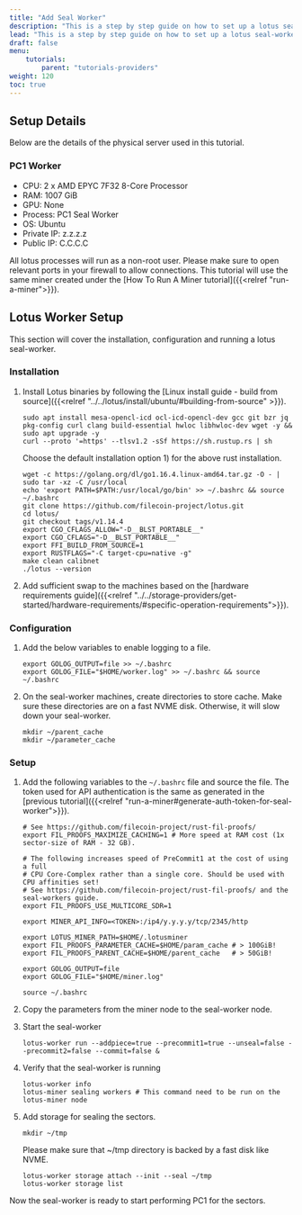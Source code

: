 ```yaml
---
title: "Add Seal Worker"
description: "This is a step by step guide on how to set up a lotus seal-worker and connect it to the miner in calibnet."
lead: "This is a step by step guide on how to set up a lotus seal-worker and connect it to the miner in calibnet. Some of the steps are specific to the hardware and configuration used in this setup and might not be applicable for everyone. Please follow the documentation to set up your miner and use this guide only as a reference point."
draft: false
menu:
    tutorials:
        parent: "tutorials-providers"
weight: 120
toc: true
---
```


## Setup Details
Below are the details of the physical server used in this tutorial. 

### PC1 Worker
- CPU: 2 x AMD EPYC 7F32 8-Core Processor
- RAM: 1007 GiB
- GPU: None
- Process: PC1 Seal Worker
- OS: Ubuntu
- Private IP: z.z.z.z
- Public IP: C.C.C.C

All lotus processes will run as a non-root user. Please make sure to open relevant ports in your firewall to allow connections. This tutorial will use the same miner created under the [How To Run A Miner tutorial]({{<relref "run-a-miner">}}).

## Lotus Worker Setup
This section will cover the installation, configuration and running a lotus seal-worker.

### Installation
1. Install Lotus binaries by following the [Linux install guide - build from source]({{<relref "../../lotus/install/ubuntu/#building-from-source" >}}).
    
    ```shell
    sudo apt install mesa-opencl-icd ocl-icd-opencl-dev gcc git bzr jq pkg-config curl clang build-essential hwloc libhwloc-dev wget -y && sudo apt upgrade -y
    curl --proto '=https' --tlsv1.2 -sSf https://sh.rustup.rs | sh
    ```
    
    Choose the default installation option 1) for the above rust installation.
    
    ```shell
    wget -c https://golang.org/dl/go1.16.4.linux-amd64.tar.gz -O - | sudo tar -xz -C /usr/local
    echo 'export PATH=$PATH:/usr/local/go/bin' >> ~/.bashrc && source ~/.bashrc
    git clone https://github.com/filecoin-project/lotus.git
    cd lotus/
    git checkout tags/v1.14.4
    export CGO_CFLAGS_ALLOW="-D__BLST_PORTABLE__"
    export CGO_CFLAGS="-D__BLST_PORTABLE__"
    export FFI_BUILD_FROM_SOURCE=1
    export RUSTFLAGS="-C target-cpu=native -g"
    make clean calibnet
    ./lotus --version
    ```

2. Add sufficient swap to the machines based on the [hardware requirements guide]({{<relref "../../storage-providers/get-started/hardware-requirements/#specific-operation-requirements">}}).

### Configuration
1. Add the below variables to enable logging to a file.
    
    ```shell
    export GOLOG_OUTPUT=file >> ~/.bashrc
    export GOLOG_FILE="$HOME/worker.log" >> ~/.bashrc && source ~/.bashrc
    ```

2. On the seal-worker machines, create directories to store cache. Make sure these directories are on a fast NVME disk. Otherwise, it will slow down your seal-worker.
    
    ```shell
    mkdir ~/parent_cache
    mkdir ~/parameter_cache
    ```

### Setup
1. Add the following variables to the `~/.bashrc` file and source the file. The token used for API authentication is the same as generated in the [previous tutorial]({{<relref "run-a-miner#generate-auth-token-for-seal-worker">}}). 
    
    ```shell
    # See https://github.com/filecoin-project/rust-fil-proofs/
    export FIL_PROOFS_MAXIMIZE_CACHING=1 # More speed at RAM cost (1x sector-size of RAM - 32 GB).

    # The following increases speed of PreCommit1 at the cost of using a full
    # CPU Core-Complex rather than a single core. Should be used with CPU affinities set!
    # See https://github.com/filecoin-project/rust-fil-proofs/ and the seal-workers guide.
    export FIL_PROOFS_USE_MULTICORE_SDR=1
    
    export MINER_API_INFO=<TOKEN>:/ip4/y.y.y.y/tcp/2345/http
    
    export LOTUS_MINER_PATH=$HOME/.lotusminer
    export FIL_PROOFS_PARAMETER_CACHE=$HOME/param_cache # > 100GiB!
    export FIL_PROOFS_PARENT_CACHE=$HOME/parent_cache   # > 50GiB!
    
    export GOLOG_OUTPUT=file
    export GOLOG_FILE="$HOME/miner.log"
    ```

    ```shell
    source ~/.bashrc
    ```
 
2. Copy the parameters from the miner node to the seal-worker node.
3. Start the seal-worker
    
    ```shell
    lotus-worker run --addpiece=true --precommit1=true --unseal=false --precommit2=false --commit=false &
    ```

4. Verify that the seal-worker is running
    
    ```shell
    lotus-worker info
    lotus-miner sealing workers # This command need to be run on the lotus-miner node
    ```

5. Add storage for sealing the sectors.
    
    ```shell
    mkdir ~/tmp
    ```
    
    Please make sure that ~/tmp directory is backed by a fast disk like NVME.
    
    ```shell
    lotus-worker storage attach --init --seal ~/tmp
    lotus-worker storage list
    ```
    
Now the seal-worker is ready to start performing PC1 for the sectors.

